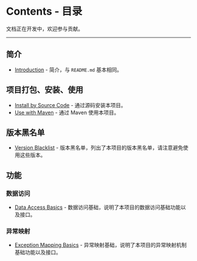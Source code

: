 # Contents - 目录

文档正在开发中，欢迎参与贡献。

--- 

## 简介

- [Introduction](./Introduction.md) - 简介，与 `README.md` 基本相同。

## 项目打包、安装、使用

- [Install by Source Code](./InstallBySourceCode.md) - 通过源码安装本项目。
- [Use with Maven](./UseWithMaven.md) - 通过 Maven 使用本项目。

## 版本黑名单

- [Version Blacklist](./VersionBlacklist.md) - 版本黑名单，列出了本项目的版本黑名单，请注意避免使用这些版本。

## 功能

### 数据访问

- [Data Access Basics](./DataAccessBasics.md) - 数据访问基础，说明了本项目的数据访问基础功能以及接口。

### 异常映射

- [Exception Mapping Basics](./ExceptionMappingBasics.md) - 异常映射基础，说明了本项目的异常映射机制基础功能以及接口。
